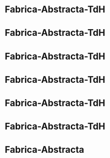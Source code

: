 # Fabrica-Abstracta-TdH
# Fabrica-Abstracta-TdH
# Fabrica-Abstracta-TdH
# Fabrica-Abstracta-TdH
# Fabrica-Abstracta-TdH
# Fabrica-Abstracta-TdH
# Fabrica-Abstracta
